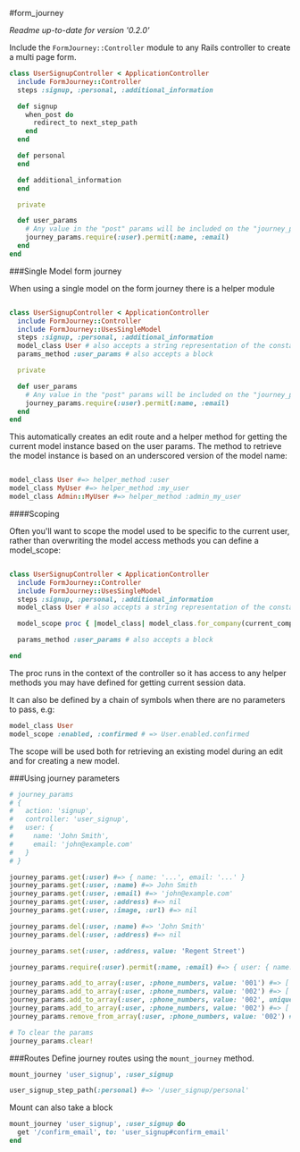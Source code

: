 #form_journey

_Readme up-to-date for version '0.2.0'_

Include the `FormJourney::Controller` module to any Rails controller to create a multi page form.

```ruby
class UserSignupController < ApplicationController
  include FormJourney::Controller
  steps :signup, :personal, :additional_information

  def signup
    when_post do
      redirect_to next_step_path
    end
  end

  def personal
  end

  def additional_information
  end

  private

  def user_params
    # Any value in the "post" params will be included on the "journey_params" and kept in session
    journey_params.require(:user).permit(:name, :email)
  end
end

```

###Single Model form journey

When using a single model on the form journey there is a helper module

```ruby

class UserSignupController < ApplicationController
  include FormJourney::Controller
  include FormJourney::UsesSingleModel
  steps :signup, :personal, :additional_information
  model_class User # also accepts a string representation of the constant
  params_method :user_params # also accepts a block

  private

  def user_params
    # Any value in the "post" params will be included on the "journey_params" and kept in session
    journey_params.require(:user).permit(:name, :email)
  end
end
```

This automatically creates an edit route and a helper method for getting the current model instance based on the user params. The method to retrieve the model instance is based on an underscored version of the model name:

```ruby

model_class User #=> helper_method :user
model_class MyUser #=> helper_method :my_user
model_class Admin::MyUser #=> helper_method :admin_my_user
```

####Scoping

Often you'll want to scope the model used to be specific to the current user,
rather than overwriting the model access methods you can define a model_scope:

```ruby

class UserSignupController < ApplicationController
  include FormJourney::Controller
  include FormJourney::UsesSingleModel
  steps :signup, :personal, :additional_information
  model_class User # also accepts a string representation of the constant

  model_scope proc { |model_class| model_class.for_company(current_company) }

  params_method :user_params # also accepts a block

end

```

The proc runs in the context of the controller so it has access to any
helper methods you may have defined for getting current session data.

It can also be defined by a chain of symbols when there are no parameters to
pass, e.g:

```ruby
model_class User
model_scope :enabled, :confirmed # => User.enabled.confirmed
```

The scope will be used both for retrieving an existing model during an edit
and for creating a new model.

###Using journey parameters

```ruby
# journey_params
# {
#   action: 'signup',
#   controller: 'user_signup',
#   user: {
#     name: 'John Smith',
#     email: 'john@example.com'
#   }
# }

journey_params.get(:user) #=> { name: '...', email: '...' }
journey_params.get(:user, :name) #=> John Smith
journey_params.get(:user, :email) #=> 'john@example.com'
journey_params.get(:user, :address) #=> nil
journey_params.get(:user, :image, :url) #=> nil

journey_params.del(:user, :name) #=> 'John Smith'
journey_params.del(:user, :address) #=> nil

journey_params.set(:user, :address, value: 'Regent Street')

journey_params.require(:user).permit(:name, :email) #=> { user: { name: '...', email: '...' } }

journey_params.add_to_array(:user, :phone_numbers, value: '001') #=> ['001']
journey_params.add_to_array(:user, :phone_numbers, value: '002') #=> ['001', '002']
journey_params.add_to_array(:user, :phone_numbers, value: '002', unique: true) #=> ['001', '002']
journey_params.add_to_array(:user, :phone_numbers, value: '002') #=> ['001', '002', '002']
journey_params.remove_from_array(:user, :phone_numbers, value: '002') #=> ['001']

# To clear the params
journey_params.clear!
```

###Routes
Define journey routes using the `mount_journey` method.

```ruby
mount_journey 'user_signup', :user_signup

user_signup_step_path(:personal) #=> '/user_signup/personal'
```

Mount can also take a block

```ruby
mount_journey 'user_signup', :user_signup do
  get '/confirm_email', to: 'user_signup#confirm_email'
end
```
